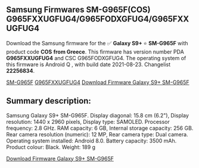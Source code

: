 <h2>Samsung Firmwares SM-G965F(COS) G965FXXUGFUG4/G965FODXGFUG4/G965FXXUGFUG4</h2>
Download the Samsung firmware for the ✅ <strong>Galaxy S9+ </strong> ⭐ <strong>SM-G965F</strong> with product code <strong>COS</strong> <strong> from Greece</strong>. This firmware has version number PDA <strong>G965FXXUGFUG4</strong> and CSC G965FODXGFUG4. The operating system of this firmware is Android Q , with build date 2021-08-23. Changelist <strong>22256834</strong>.


[SM-G965F](https://samfirm.shop/samsung/model/SM-G965F)
[G965FXXUGFUG4](https://samfirm.shop/samsung/pda/G965FXXUGFUG4)
[Download Firmware Galaxy S9+ SM-G965F](https://samfirm.shop/samsung/firmware/453703)
<h2>Summary description:</h2>
<p>Samsung Galaxy S9+ SM-G965F. Display diagonal: 15.8 cm (6.2"), Display resolution: 1440 x 2960 pixels, Display type: SAMOLED. Processor frequency: 2.8 GHz. RAM capacity: 6 GB, Internal storage capacity: 256 GB. Rear camera resolution (numeric): 12 MP, Rear camera type: Dual camera. Operating system installed: Android 8.0. Battery capacity: 3500 mAh. Product colour: Black. Weight: 189 g</p>


[Download Firmware Galaxy S9+ SM-G965F](https://samfirm.shop/samsung/firmware/453703)
